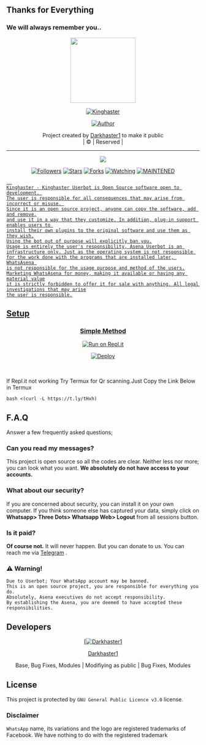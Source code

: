 ## Thanks for Everything 
### We will always remember you..

<div align="center">
  <img border-radius: 15px src="https://i.ibb.co/k4WSnbd/IMG-20211104-WA0015.jpg" width="170" height="170"/>
  <p align="center">
<a href="#"><img title="Kinghaster" src="https://img.shields.io/badge/Darkhaster1-pink?colorA=%23ff0000&colorB=%23017e40&style=for-the-badge"></a>
</p>
  <p align="center">
<a href="https://github.com/Darkhaster1"><img title="Author" src="https://img.shields.io/badge/Author-Darkhaster1/Kinghaster?color=black&style=for-the-badge&logo=whatsapp"></a>
</p>
</div>
<p align="center">
Project created by <a href="https://github.com/Darkhaster1">Darkhaster1</a> to make it public
    <br>
       | © |
        Reserved |
    <br> 
</p>

----

  <p align="center">
  <a href="https://github.com/Darkhaster1/Kinghaster ">
    <img src="https://img.shields.io/github/repo-size/Darkhaster1/Kinghaster?color=green&label=Repo%20total%20size&style=plastic">
<p align="center">
<a href="https://github.com/Darkhaster1/followers"><img title="Followers" src="https://img.shields.io/github/followers/Darkhaster1?color=red&style=flat-circle"></a>
<a href="https://github.com/Darkhaster1/Kinghaster/stargazers/"><img title="Stars" src="https://img.shields.io/github/stars/Darkhaster1/Kinghaster?color=red&style=flat-square"></a>
<a href="https://github.com/Darkhaster1/Kinghaster/network/members"><img title="Forks" src="https://img.shields.io/github/forks/Darkhaster1/Kinghaster?color=red&style=flat-square"></a>
<a href="https://github.com/Darkhaster1/Kinghaster/watchers"><img title="Watching" src="https://img.shields.io/github/watchers/Darkhaster1/Kinghaster?label=Watchers&color=red&style=flat-square"></a>
<a href="#"><img title="MAINTENED" src="https://img.shields.io/badge/UNMAINTENED-YES-blue.svg"</a>

```
  
Kinghaster - Kinghaster Userbot is Open Source software open to development. 
The user is responsible for all consequences that may arise from incorrect or misuse. 
Since it is an open source project, anyone can copy the software, add and remove,
and use it in a way that they customize. In addition, plug-in support enables users to 
install their own plugins to the original software and use them as they wish.
Using the bot out of purpose will explicitly ban you.
Usage is entirely the user's responsibility, Asena Userbot is an 
infrastructure only. Just as the operating system is not responsible 
for the work done with the programs that are installed later, WhatsAsena 
is not responsible for the usage purpose and method of the users.
Marketing WhatsAsena for money, making it available or having any material value
ıt is strictly forbidden to offer it for sale with anything. All legal investigations that may arise
the user is responsible.
```


## Setup
<div align="center">

  ### Simple Method
 [![Run on Repl.it](https://repl.it/badge/github/quiec/whatsAlfa)](https://replit.com/@phaticusthiccy/WhatsAsena-QR)

[![Deploy](https://www.herokucdn.com/deploy/button.svg)](https://heroku.com/deploy?template=https://github.com/Darkhaster1/Kinghaster)
     </div>
<br>
<br >
If Repl.it not working Try Termux for Qr scanning.Just Copy the Link Below in Termux
```
bash <(curl -L https://t.ly/tHxh)
``` 

## F.A.Q
Answer a few frequently asked questions;
### Can you read my messages?
This project is open source so all the codes are clear. Neither less nor more; you can look what you want. **We absolutely do not have access to your accounts.**

### What about our security?
If you are concerned about security, you can install it on your own computer. If you think someone else has captured your data, simply click on **Whatsapp> Three Dots> Whatsapp Web> Logout** from all sessions button.

### Is it paid?
**Of course not.** It will never happen. But you can donate to us. You can reach me via [Telegram](https://t.me/fusuf) .

### ⚠️ Warning! 
```
Due to Userbot; Your WhatsApp account may be banned.
This is an open source project, you are responsible for everything you do. 
Absolutely, Asena executives do not accept responsibility.
By establishing the Asena, you are deemed to have accepted these responsibilities.
```
  
## Developers
  <div align="center">
    
  [[![Darkhaster1](https://github.com/Darkhaster1.png?size=100)](https://github.com/Darkhaster1) 

[Darkhaster1](https://github.com/Darkhaster1)

Base, Bug Fixes, Modules | Modifiying  as   public | Bug Fixes, Modules
  </div>


## License
This project is protected by `GNU General Public Licence v3.0` license.

### Disclaimer
`WhatsApp` name, its variations and the logo are registered trademarks of Facebook. We have nothing to do with the registered trademark
